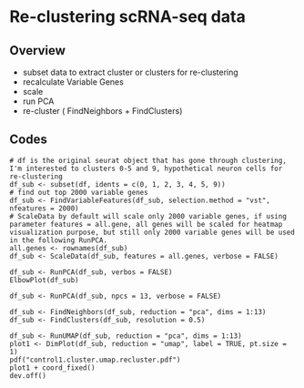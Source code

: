 # Re-clustering scRNA-seq data

## Overview
- subset data to extract cluster or clusters for re-clustering
- recalculate Variable Genes
- scale
- run PCA
- re-cluster ( FindNeighbors + FindClusters)

## Codes
```
# df is the original seurat object that has gone through clustering, I'm interested to clusters 0-5 and 9, hypothetical neuron cells for re-clustering
df_sub <- subset(df, idents = c(0, 1, 2, 3, 4, 5, 9))
# find out top 2000 variable genes
df_sub <- FindVariableFeatures(df_sub, selection.method = "vst", nfeatures = 2000)
# ScaleData by default will scale only 2000 variable genes, if using parameter features = all.gene, all genes will be scaled for heatmap visualization purpose, but still only 2000 variable genes will be used in the following RunPCA. 
all.genes <- rownames(df_sub)
df_sub <- ScaleData(df_sub, features = all.genes, verbose = FALSE)

df_sub <- RunPCA(df_sub, verbos = FALSE)
ElbowPlot(df_sub) 

df_sub <- RunPCA(df_sub, npcs = 13, verbose = FALSE) 

df_sub <- FindNeighbors(df_sub, reduction = "pca", dims = 1:13) 
df_sub <- FindClusters(df_sub, resolution = 0.5)

df_sub <- RunUMAP(df_sub, reduction = "pca", dims = 1:13) 
plot1 <- DimPlot(df_sub, reduction = "umap", label = TRUE, pt.size = 1)
pdf("control1.cluster.umap.recluster.pdf")
plot1 + coord_fixed()
dev.off()
```
